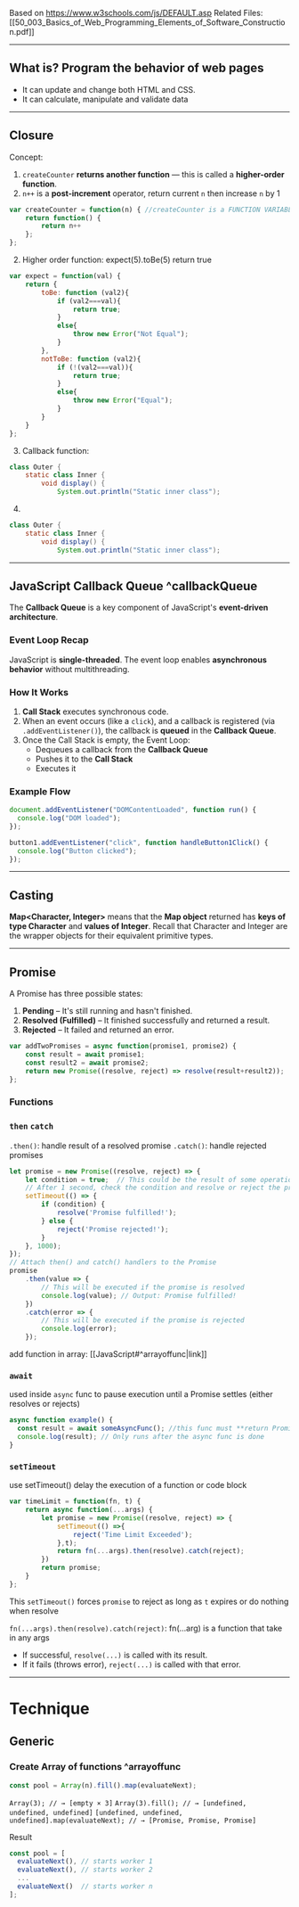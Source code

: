 Based on https://www.w3schools.com/js/DEFAULT.asp
Related Files: [[50_003_Basics_of_Web_Programming_Elements_of_Software_Construction.pdf]]

---
## What is? Program the behavior of web pages
- It can update and change both HTML and CSS.
- It can calculate, manipulate and validate data
---
## Closure 
Concept:
1. `createCounter` **returns another function** — this is called a **higher-order function**.
2. `n++` is a **post-increment** operator, return current `n`  then increase `n` by 1 
```javascript 
var createCounter = function(n) { //createCounter is a FUNCTION VARIABLE 
    return function() {
        return n++
    };
};
```

2. Higher order function: expect(5).toBe(5) return true 
```javascript
var expect = function(val) {
    return {
        toBe: function (val2){
            if (val2===val){
                return true;
            }
            else{
                throw new Error("Not Equal");
            }
        },
        notToBe: function (val2){
            if (!(val2===val)){
                return true;
            }
            else{
                throw new Error("Equal");
            }
        }
    }
};
```

3. Callback function: 
```java
class Outer {
    static class Inner {
        void display() {
            System.out.println("Static inner class");
```

4. 
```java
class Outer {
    static class Inner {
        void display() {
            System.out.println("Static inner class");
```
---
## JavaScript Callback Queue ^callbackQueue

The **Callback Queue** is a key component of JavaScript's **event-driven architecture**.
### Event Loop Recap
JavaScript is **single-threaded**. The event loop enables **asynchronous behavior** without multithreading.
### How It Works
1. **Call Stack** executes synchronous code.
2. When an event occurs (like a `click`), and a callback is registered (via `.addEventListener()`), the callback is **queued** in the **Callback Queue**.
3. Once the Call Stack is empty, the Event Loop:
   - Dequeues a callback from the **Callback Queue**
   - Pushes it to the **Call Stack**
   - Executes it
### Example Flow
```js
document.addEventListener("DOMContentLoaded", function run() {
  console.log("DOM loaded");
});

button1.addEventListener("click", function handleButton1Click() {
  console.log("Button clicked");
});
```

---
## Casting 

**Map<Character, Integer>** means that the **Map object** returned has **keys of type Character** and **values of Integer**. Recall that Character and Integer are the wrapper objects for their equivalent primitive types.

---
## Promise
A Promise has three possible states:
1. **Pending** – It's still running and hasn't finished.
2. **Resolved (Fulfilled)** – It finished successfully and returned a result.
3. **Rejected** – It failed and returned an error.
```js
var addTwoPromises = async function(promise1, promise2) {
    const result = await promise1;
    const result2 = await promise2;
    return new Promise((resolve, reject) => resolve(result+result2));
};
```

### Functions
### `then` `catch`
`.then()`: handle result of a resolved promise
`.catch()`: handle rejected promises
```javascript
let promise = new Promise((resolve, reject) => {
    let condition = true;  // This could be the result of some operation
    // After 1 second, check the condition and resolve or reject the promise
    setTimeout(() => {
        if (condition) {
            resolve('Promise fulfilled!');
        } else {
            reject('Promise rejected!');
        }
    }, 1000);
});
// Attach then() and catch() handlers to the Promise
promise
    .then(value => {
        // This will be executed if the promise is resolved
        console.log(value); // Output: Promise fulfilled!
    })
    .catch(error => {
        // This will be executed if the promise is rejected
        console.log(error);
    });
```
add function in array: [[JavaScript#^arrayoffunc|link]]
### `await`
used inside `async` func to pause execution until a Promise settles (either resolves or rejects) 
```js
async function example() {
  const result = await someAsyncFunc(); //this func must **return Promise obj**
  console.log(result); // Only runs after the async func is done
}
```

### `setTimeout`
use setTimeout() delay the execution of a function or code block
```js
var timeLimit = function(fn, t) {
    return async function(...args) {
        let promise = new Promise((resolve, reject) => {
            setTimeout(() =>{
                reject('Time Limit Exceeded');
            },t);
            return fn(...args).then(resolve).catch(reject);
        })
        return promise;
    }
};
```
This `setTimeout()` forces `promise` to reject as long as `t` expires or do nothing when resolve

`fn(...args).then(resolve).catch(reject)`: fn(...arg) is a function that take in any args
- If successful, `resolve(...)` is called with its result. 
- If it fails (throws error), `reject(...)` is called with that error.


---
# Technique

## Generic
### Create Array of functions ^arrayoffunc
```js
const pool = Array(n).fill().map(evaluateNext);
```
`Array(3); // → [empty × 3]`
`Array(3).fill(); // → [undefined, undefined, undefined]`
`[undefined, undefined, undefined].map(evaluateNext); // → [Promise, Promise, Promise]`

Result
```js
const pool = [
  evaluateNext(), // starts worker 1
  evaluateNext(), // starts worker 2
  ...
  evaluateNext()  // starts worker n
];
```
